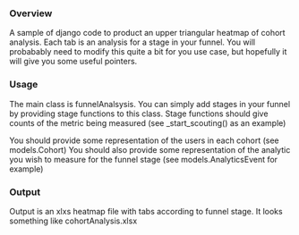 ### Overview
A sample of django code to product an upper triangular heatmap of cohort analysis. Each tab is an analysis for a stage in your funnel.
You will probabably need to modify this quite a bit for you use case, but hopefully it will give you some useful pointers.

### Usage
The main class is funnelAnalsysis. You can simply add stages in your funnel by providing stage functions to this class.
Stage functions should give counts of the metric being measured (see _start_scouting() as an example)

You should provide some representation of the users in each cohort (see models.Cohort)
You should also provide some representation of the analytic you wish to measure for the funnel stage (see models.AnalyticsEvent for example)


### Output

Output is an xlxs heatmap file with tabs according to funnel stage. It looks something like cohortAnalysis.xlsx
